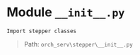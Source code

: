 # Module `__init__.py`
```text
Import stepper classes
```

> Path: `orch_serv\stepper\__init__.py`